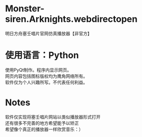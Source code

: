 # Monster-siren.Arknights.webdirectopen
明日方舟塞壬唱片官网仿真播放器【非官方】

# 使用语言：Python
使用PyQt制作。程序内显示网页。  
网页内容包括图标版权均为鹰角网络所有。  
软件仅为个人兴趣所写。不代表任何利益。  

# Notes
软件仅实现将塞壬唱片网站以类似播放器形式打开  
还有很多不完善的地方希望能予以矫正  
希望像个真正的播放器一样欣赏音乐：）
